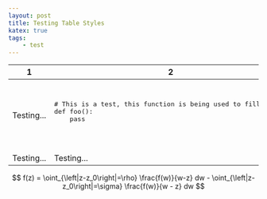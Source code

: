 ```yaml
---
layout: post
title: Testing Table Styles
katex: true
tags:
    - test
---
```


<table>
<thead><th>1</th><th>2</th><th>3</th><th>4</th><th>5</th></thead>
<tbody>
  <tr>
    <td>Testing...</td>
    <td>
    <pre>
# This is a test, this function is being used to fill space.
def foo():
    pass
    </pre>
    </td>
    <td>;;;;</td>
  <td markdown=1>
 $$f^{(n)}(z) = \frac{n!}{2πi}\oint_{|z-z_0|=\rho} \frac{f(w)}{(w-z)^{n+1}} dw$$
  </td>
    <td>...</td>
  </tr>
  <tr><td>Testing...</td><td>Testing...</td><td>;;;</td><td>;;;</td><td>;;;</td></tr>
</tbody>
</table>

$$
    f(z) = \oint_{\left|z-z_0\right|=\rho} \frac{f(w)}{w-z} dw - \oint_{\left|z-z_0\right|=\sigma} \frac{f(w)}{w - z} dw
$$
